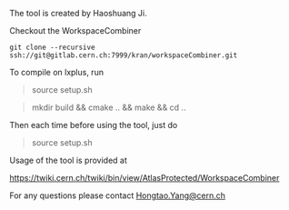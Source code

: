 The tool is created by Haoshuang Ji.

Checkout the WorkspaceCombiner

`git clone --recursive ssh://git@gitlab.cern.ch:7999/kran/workspaceCombiner.git`

To compile on lxplus, run

> source setup.sh

> mkdir build && cmake .. && make && cd ..

Then each time before using the tool, just do 

> source setup.sh

Usage of the tool is provided at

https://twiki.cern.ch/twiki/bin/view/AtlasProtected/WorkspaceCombiner

For any questions please contact Hongtao.Yang@cern.ch
